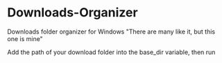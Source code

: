 # Downloads-Organizer
Downloads folder organizer for Windows
"There are many like it, but this one is mine"

Add the path of your download folder into the base_dir variable, then run 
